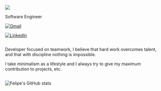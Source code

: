 <img src="https://capsule-render.vercel.app/api?type=wave&color=&fffheight=300&section=header&text=Felipe Gomes&fontSize=90" />

Software Engineer 


[![Gmail](https://img.shields.io/badge/felipegomesworker@gmail.com-fff?style=for-the-badge&logo=gmail&logoColor=black)](mailto:felipegomesworker@gmail.com)

[![LinkedIn](https://img.shields.io/badge/Felipe_Gomes-fff?style=for-the-badge&logo=linkedin&logoColor=black)](https://www.linkedin.com/in/felipegomessoftwareengineer)


## 
Developer focused on teamwork, I believe that hard work overcomes talent, and that with discipline nothing is impossible.

I take minimalism as a lifestyle and I always try to give my maximum contribution to projects, etc.

##
![Felipe's GitHub stats](https://github-readme-stats.vercel.app/api?username=EuFelipegomes&show_icons=true&theme=transparent)
 




